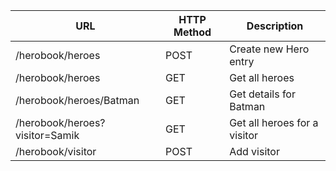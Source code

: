 

URL                        | HTTP Method| Description           
---------------------------|------------|-----------------
/herobook/heroes           | POST       | Create new Hero entry
/herobook/heroes           | GET        | Get all heroes
/herobook/heroes/Batman    | GET        | Get details for Batman
/herobook/heroes?visitor=Samik| GET     | Get all heroes for a visitor
/herobook/visitor          | POST       | Add visitor       
